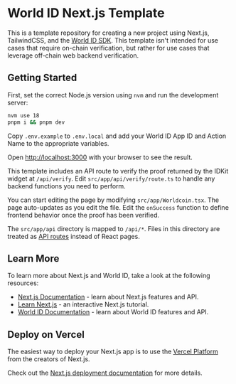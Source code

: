 # World ID Next.js Template

This is a template repository for creating a new project using Next.js, TailwindCSS, and the [World ID SDK](https://id.worldcoin.org). This template isn't intended for use cases that require on-chain verification, but rather for use cases that leverage off-chain web backend verification.

## Getting Started

First, set the correct Node.js version using `nvm` and run the development server:

```bash
nvm use 18
pnpm i && pnpm dev
```

Copy `.env.example` to `.env.local` and add your World ID App ID and Action Name to the appropriate variables.

Open [http://localhost:3000](http://localhost:3000) with your browser to see the result.

This template includes an API route to verify the proof returned by the IDKit widget at `/api/verify`. Edit `src/app/api/verify/route.ts` to handle any backend functions you need to perform.

You can start editing the page by modifying `src/app/Worldcoin.tsx`. The page auto-updates as you edit the file. Edit the `onSuccess` function to define frontend behavior once the proof has been verified.

The `src/app/api` directory is mapped to `/api/*`. Files in this directory are treated as [API routes](https://nextjs.org/docs/api-routes/introduction) instead of React pages.

## Learn More

To learn more about Next.js and World ID, take a look at the following resources:

-   [Next.js Documentation](https://nextjs.org/docs) - learn about Next.js features and API.
-   [Learn Next.js](https://nextjs.org/learn) - an interactive Next.js tutorial.
-   [World ID Documentation](https://docs.worldcoin.org/) - learn about World ID features and API.

## Deploy on Vercel

The easiest way to deploy your Next.js app is to use the [Vercel Platform](https://vercel.com/new?utm_medium=default-template&filter=next.js&utm_source=create-next-app&utm_campaign=create-next-app-readme) from the creators of Next.js.

Check out the [Next.js deployment documentation](https://nextjs.org/docs/deployment) for more details.
